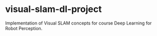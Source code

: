 # visual-slam-dl-project
Implementation of Visual SLAM concepts for course Deep Learning for Robot Perception. 
